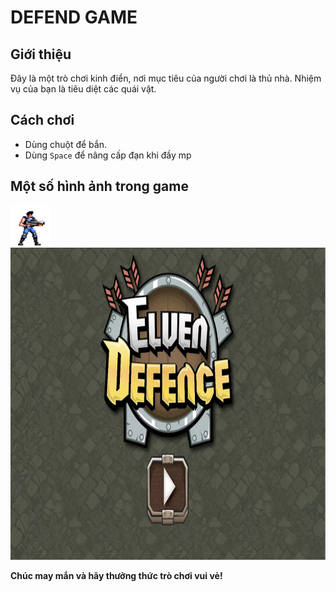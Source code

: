 # DEFEND GAME
## Giới thiệu

Đây là một trò chơi kinh điển, nơi mục tiêu của người chơi là thủ nhà. Nhiệm vụ của bạn là tiêu diệt các quái vật.

## Cách chơi

- Dùng chuột để bắn.
- Dùng ```Space``` để nâng cấp đạn khi đầy mp

## Một số hình ảnh trong game

<img src="img/MainReal.png" alt="example" style="width:64px; height:64px;">

<img src="img/startgame1.png" alt="example" style="width:1000px; height:500px;">


**Chúc may mắn và hãy thưởng thức trò chơi vui vẻ!**
